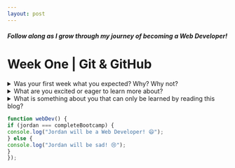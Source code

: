 ```yaml
---
layout: post
---
```


##### _Follow along as I grow through my journey of becoming a Web Developer!_ 

# Week One | Git & GitHub


<details>

<summary>Was your first week what you expected? Why? Why not?</summary>

<br />
  The first week of the bootcamp was a mix of what was expected and what wasn't. I came in with the mindset that there was going to be no room for error. After the first few days, I now feel comfortable that we're able to fail, not be judged and that it's part of the learning process. I enjoy the learn, build, and measure model that's being presented. I feel that I have had an adequate amount of time to learn the material, use the knowledge to build this blog and now I'm able to measure what I need to revisit or continue learning in order to be successful.
   
</details>



<details>

  <summary>What are you excited or eager to learn more about?</summary>

  <br />
  I am excited to dig deeper into Web Development and lay a basic foundation of knowledge that I can build upon. I have a basic understand of HTML and CSS, but look forward to diving into Javascript! I am eager to learn about the backend of development to understand how everything works behind the scene.
  
 </details>
 
 <details>

  <summary>What is something about you that can only be learned by reading this blog?</summary>

  <br />
    I have never written a blog before, nor have I realized that I would enjoy it as much before starting this one. I look forward to updating it weekly so you can follow along with my journey. I've had four jobs since I started working at 16. I was at my first job for two years, the second a year, the third eight years and my most recent job going on four years. During this bootcamp will be the first time I've not worked since I've been 16.
  
  </details>
  
  ```javascript 
  function webDev() {
  if (jordan === completeBootcamp) {
  console.log("Jordan will be a Web Developer! 😄");
  } else {
  console.log("Jordan will be sad! 😢"); 
  } 
  });
  ```
